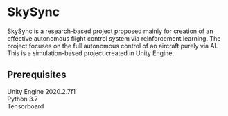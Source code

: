 # SkySync
SkySync is a research-based project proposed mainly for creation of an effective autonomous flight control system via reinforcement learning. The project focuses on the full autonomous control of an aircraft purely via AI. This is a simulation-based project created in Unity Engine.

## Prerequisites
Unity Engine 2020.2.7f1 <br />
Python 3.7 <br />
Tensorboard <br />
